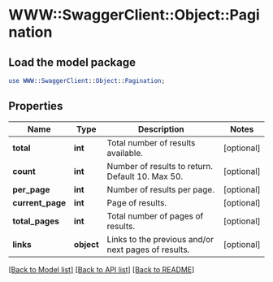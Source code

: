 # WWW::SwaggerClient::Object::Pagination

## Load the model package
```perl
use WWW::SwaggerClient::Object::Pagination;
```

## Properties
Name | Type | Description | Notes
------------ | ------------- | ------------- | -------------
**total** | **int** | Total number of results available. | [optional] 
**count** | **int** | Number of results to return. Default 10. Max 50. | [optional] 
**per_page** | **int** | Number of results per page. | [optional] 
**current_page** | **int** | Page of results. | [optional] 
**total_pages** | **int** | Total number of pages of results. | [optional] 
**links** | **object** | Links to the previous and/or next pages of results. | [optional] 

[[Back to Model list]](../README.md#documentation-for-models) [[Back to API list]](../README.md#documentation-for-api-endpoints) [[Back to README]](../README.md)


